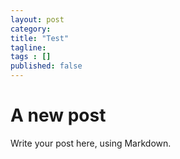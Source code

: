 ```yaml
---
layout: post 
category: 
title: "Test"
tagline: 
tags : [] 
published: false
---
```


# A new post #

Write your post here, using Markdown.

